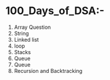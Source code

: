 # 100_Days_of_DSA:-
1. Array Question
2. String
3. Linked list
4. loop
5. Stacks
6. Queue
7. Queue
8. Recursion and Backtracking
